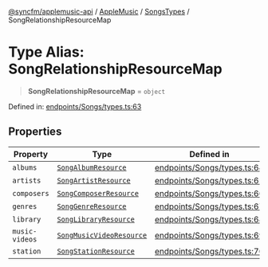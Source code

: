 [@syncfm/applemusic-api](../../../../../../globals.md) / [AppleMusic](../../../index.md) / [SongsTypes](../index.md) / SongRelationshipResourceMap

# Type Alias: SongRelationshipResourceMap

> **SongRelationshipResourceMap** = `object`

Defined in: [endpoints/Songs/types.ts:63](https://github.com/sync-fm/applemusic-api/blob/9471caba6a6b5bc92263ffc6e5d9c04672ec1f7f/src/endpoints/Songs/types.ts#L63)

## Properties

| Property | Type | Defined in |
| ------ | ------ | ------ |
| <a id="albums"></a> `albums` | [`SongAlbumResource`](SongAlbumResource.md) | [endpoints/Songs/types.ts:64](https://github.com/sync-fm/applemusic-api/blob/9471caba6a6b5bc92263ffc6e5d9c04672ec1f7f/src/endpoints/Songs/types.ts#L64) |
| <a id="artists"></a> `artists` | [`SongArtistResource`](SongArtistResource.md) | [endpoints/Songs/types.ts:65](https://github.com/sync-fm/applemusic-api/blob/9471caba6a6b5bc92263ffc6e5d9c04672ec1f7f/src/endpoints/Songs/types.ts#L65) |
| <a id="composers"></a> `composers` | [`SongComposerResource`](SongComposerResource.md) | [endpoints/Songs/types.ts:66](https://github.com/sync-fm/applemusic-api/blob/9471caba6a6b5bc92263ffc6e5d9c04672ec1f7f/src/endpoints/Songs/types.ts#L66) |
| <a id="genres"></a> `genres` | [`SongGenreResource`](SongGenreResource.md) | [endpoints/Songs/types.ts:67](https://github.com/sync-fm/applemusic-api/blob/9471caba6a6b5bc92263ffc6e5d9c04672ec1f7f/src/endpoints/Songs/types.ts#L67) |
| <a id="library"></a> `library` | [`SongLibraryResource`](SongLibraryResource.md) | [endpoints/Songs/types.ts:68](https://github.com/sync-fm/applemusic-api/blob/9471caba6a6b5bc92263ffc6e5d9c04672ec1f7f/src/endpoints/Songs/types.ts#L68) |
| <a id="music-videos"></a> `music-videos` | [`SongMusicVideoResource`](SongMusicVideoResource.md) | [endpoints/Songs/types.ts:69](https://github.com/sync-fm/applemusic-api/blob/9471caba6a6b5bc92263ffc6e5d9c04672ec1f7f/src/endpoints/Songs/types.ts#L69) |
| <a id="station"></a> `station` | [`SongStationResource`](SongStationResource.md) | [endpoints/Songs/types.ts:70](https://github.com/sync-fm/applemusic-api/blob/9471caba6a6b5bc92263ffc6e5d9c04672ec1f7f/src/endpoints/Songs/types.ts#L70) |
